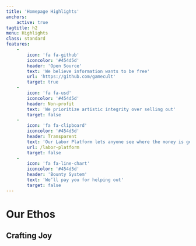 ```yaml
---
title: 'Homepage Highlights'
anchors:
    active: true
tagtitle: h2
menu: Highlights
class: standard
features:
    -
        icon: 'fa fa-github'
        iconcolor: '#454d5d'
        header: 'Open Source'
        text: 'We believe information wants to be free'
        url: 'https://github.com/gamecult'
        target: true
    -
        icon: 'fa fa-usd'
        iconcolor: '#454d5d'
        header: Non-profit
        text: 'We prioritize artistic integrity over selling out'
        target: false
    -
        icon: 'fa fa-clipboard'
        iconcolor: '#454d5d'
        header: Transparent
        text: 'Our Labor Platform lets anyone see where the money is going'
        url: /labor-platform
        target: false
    -
        icon: 'fa fa-line-chart'
        iconcolor: '#454d5d'
        header: 'Bounty System'
        text: 'We’ll pay you for helping out'
        target: false
---
```


# Our Ethos
## **Crafting Joy**